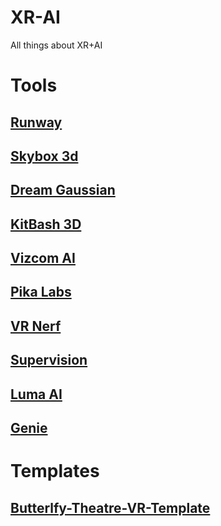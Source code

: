 # XR-AI
All things about XR+AI

# Tools
## [Runway](https://research.runwayml.com/)
## [Skybox 3d](https://skybox.blockadelabs.com/)
## [Dream Gaussian](https://github.com/dreamgaussian/dreamgaussian)
## [KitBash 3D](https://kitbash3d.com/)
## [Vizcom AI](https://www.vizcom.ai/)
## [Pika Labs](https://www.pika.art/)
## [VR Nerf]()
## [Supervision](https://github.com/roboflow/supervision)
## [Luma AI](https://lumalabs.ai/)
## [Genie](https://lumalabs.ai/genie)

# Templates
## [Butterlfy-Theatre-VR-Template](https://github.com/az7dev/Butterfly_theatre_vr_template)

